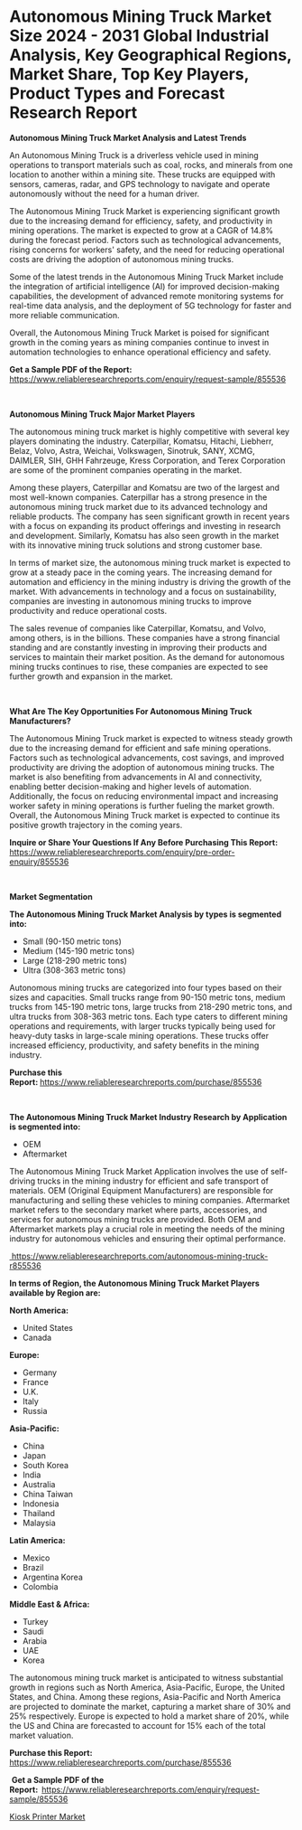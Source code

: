 <p><h1>Autonomous Mining Truck Market Size 2024 - 2031 Global Industrial Analysis, Key Geographical Regions, Market Share, Top Key Players, Product Types and Forecast Research Report</h1></p><p><strong>Autonomous Mining Truck Market Analysis and Latest Trends</strong></p>
<p><p>An Autonomous Mining Truck is a driverless vehicle used in mining operations to transport materials such as coal, rocks, and minerals from one location to another within a mining site. These trucks are equipped with sensors, cameras, radar, and GPS technology to navigate and operate autonomously without the need for a human driver.</p><p>The Autonomous Mining Truck Market is experiencing significant growth due to the increasing demand for efficiency, safety, and productivity in mining operations. The market is expected to grow at a CAGR of 14.8% during the forecast period. Factors such as technological advancements, rising concerns for workers' safety, and the need for reducing operational costs are driving the adoption of autonomous mining trucks.</p><p>Some of the latest trends in the Autonomous Mining Truck Market include the integration of artificial intelligence (AI) for improved decision-making capabilities, the development of advanced remote monitoring systems for real-time data analysis, and the deployment of 5G technology for faster and more reliable communication.</p><p>Overall, the Autonomous Mining Truck Market is poised for significant growth in the coming years as mining companies continue to invest in automation technologies to enhance operational efficiency and safety.</p></p>
<p><strong>Get a Sample PDF of the Report:&nbsp;</strong> <a href="https://www.reliableresearchreports.com/enquiry/request-sample/855536">https://www.reliableresearchreports.com/enquiry/request-sample/855536</a></p>
<p>&nbsp;</p>
<p><strong>Autonomous Mining Truck Major Market Players</strong></p>
<p><p>The autonomous mining truck market is highly competitive with several key players dominating the industry. Caterpillar, Komatsu, Hitachi, Liebherr, Belaz, Volvo, Astra, Weichai, Volkswagen, Sinotruk, SANY, XCMG, DAIMLER, SIH, GHH Fahrzeuge, Kress Corporation, and Terex Corporation are some of the prominent companies operating in the market.</p><p>Among these players, Caterpillar and Komatsu are two of the largest and most well-known companies. Caterpillar has a strong presence in the autonomous mining truck market due to its advanced technology and reliable products. The company has seen significant growth in recent years with a focus on expanding its product offerings and investing in research and development. Similarly, Komatsu has also seen growth in the market with its innovative mining truck solutions and strong customer base.</p><p>In terms of market size, the autonomous mining truck market is expected to grow at a steady pace in the coming years. The increasing demand for automation and efficiency in the mining industry is driving the growth of the market. With advancements in technology and a focus on sustainability, companies are investing in autonomous mining trucks to improve productivity and reduce operational costs.</p><p>The sales revenue of companies like Caterpillar, Komatsu, and Volvo, among others, is in the billions. These companies have a strong financial standing and are constantly investing in improving their products and services to maintain their market position. As the demand for autonomous mining trucks continues to rise, these companies are expected to see further growth and expansion in the market.</p></p>
<p>&nbsp;</p>
<p><strong>What Are The Key Opportunities For Autonomous Mining Truck Manufacturers?</strong></p>
<p><p>The Autonomous Mining Truck market is expected to witness steady growth due to the increasing demand for efficient and safe mining operations. Factors such as technological advancements, cost savings, and improved productivity are driving the adoption of autonomous mining trucks. The market is also benefiting from advancements in AI and connectivity, enabling better decision-making and higher levels of automation. Additionally, the focus on reducing environmental impact and increasing worker safety in mining operations is further fueling the market growth. Overall, the Autonomous Mining Truck market is expected to continue its positive growth trajectory in the coming years.</p></p>
<p><strong>Inquire or Share Your Questions If Any Before Purchasing This Report:</strong> <a href="https://www.reliableresearchreports.com/enquiry/pre-order-enquiry/855536">https://www.reliableresearchreports.com/enquiry/pre-order-enquiry/855536</a></p>
<p>&nbsp;</p>
<p><strong>Market Segmentation</strong></p>
<p><strong>The Autonomous Mining Truck Market Analysis by types is segmented into:</strong></p>
<p><ul><li>Small (90-150 metric tons)</li><li>Medium (145-190 metric tons)</li><li>Large (218-290 metric tons)</li><li>Ultra (308-363 metric tons)</li></ul></p>
<p><p>Autonomous mining trucks are categorized into four types based on their sizes and capacities. Small trucks range from 90-150 metric tons, medium trucks from 145-190 metric tons, large trucks from 218-290 metric tons, and ultra trucks from 308-363 metric tons. Each type caters to different mining operations and requirements, with larger trucks typically being used for heavy-duty tasks in large-scale mining operations. These trucks offer increased efficiency, productivity, and safety benefits in the mining industry.</p></p>
<p><strong>Purchase this Report:&nbsp;</strong><a href="https://www.reliableresearchreports.com/purchase/855536">https://www.reliableresearchreports.com/purchase/855536</a></p>
<p>&nbsp;</p>
<p><strong>The Autonomous Mining Truck Market Industry Research by Application is segmented into:</strong></p>
<p><ul><li>OEM</li><li>Aftermarket</li></ul></p>
<p><p>The Autonomous Mining Truck Market Application involves the use of self-driving trucks in the mining industry for efficient and safe transport of materials. OEM (Original Equipment Manufacturers) are responsible for manufacturing and selling these vehicles to mining companies. Aftermarket market refers to the secondary market where parts, accessories, and services for autonomous mining trucks are provided. Both OEM and Aftermarket markets play a crucial role in meeting the needs of the mining industry for autonomous vehicles and ensuring their optimal performance.</p></p>
<p><a href="https://www.reliableresearchreports.com/autonomous-mining-truck-r855536">&nbsp;https://www.reliableresearchreports.com/autonomous-mining-truck-r855536</a></p>
<p><strong>In terms of Region, the Autonomous Mining Truck Market Players available by Region are:</strong></p>
<p>
    <p> <strong> North America: </strong>
        <ul>
            <li>United States</li>
            <li>Canada</li>
        </ul>
        </p> 
    <p> <strong> Europe: </strong>
        <ul>
            <li>Germany</li>
            <li>France</li>
            <li>U.K.</li>
            <li>Italy</li>
            <li>Russia</li>
        </ul>
        </p> 
    <p> <strong> Asia-Pacific: </strong>
        <ul>
            <li>China</li>
            <li>Japan</li>
            <li>South Korea</li>
            <li>India</li>
            <li>Australia</li>
            <li>China Taiwan</li>
            <li>Indonesia</li>
            <li>Thailand</li>
            <li>Malaysia</li>
        </ul>
        </p> 
    <p> <strong> Latin America: </strong>
        <ul>
            <li>Mexico</li>
            <li>Brazil</li>
            <li>Argentina Korea</li>
            <li>Colombia</li>
        </ul>
        </p> 
    <p> <strong> Middle East & Africa: </strong>
        <ul>
            <li>Turkey</li>
            <li>Saudi</li>
            <li>Arabia</li>
            <li>UAE</li>
            <li>Korea</li>
        </ul>
    </p>
    </p>
<p><p>The autonomous mining truck market is anticipated to witness substantial growth in regions such as North America, Asia-Pacific, Europe, the United States, and China. Among these regions, Asia-Pacific and North America are projected to dominate the market, capturing a market share of 30% and 25% respectively. Europe is expected to hold a market share of 20%, while the US and China are forecasted to account for 15% each of the total market valuation.</p></p>
<p><strong>Purchase this Report: </strong><a href="https://www.reliableresearchreports.com/purchase/855536">https://www.reliableresearchreports.com/purchase/855536</a></p>
<p>&nbsp;<strong>Get a Sample PDF of the Report:&nbsp;&nbsp;</strong><a href="https://www.reliableresearchreports.com/enquiry/request-sample/855536">https://www.reliableresearchreports.com/enquiry/request-sample/855536</a></p>
<p><strong></strong></p>
<p><p><a href="https://issuu.com/reportprime-2/docs/kiosk-printer-market-size-2030.pptx">Kiosk Printer Market</a></p></p>